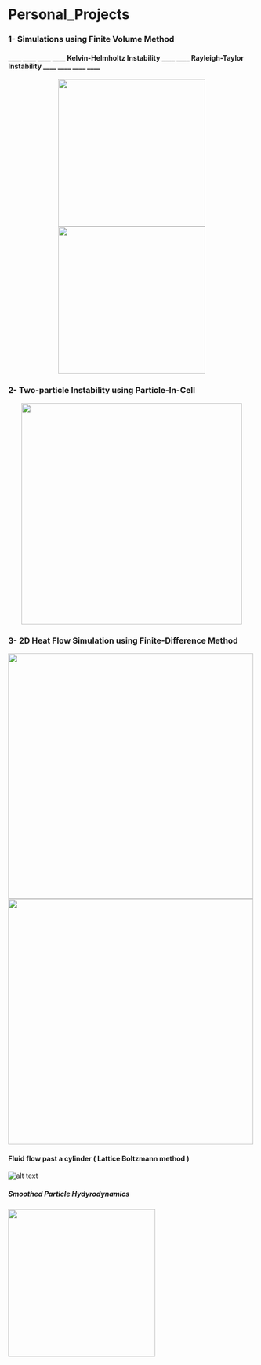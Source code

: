 # Personal_Projects
### 1- Simulations using Finite Volume Method
#### ____ ____ ____ ____ Kelvin-Helmholtz Instability ____ ____  Rayleigh-Taylor Instability ____ ____ ____ ____                
<p align="center">
  <img src="https://miro.medium.com/max/600/1*uBfucTc3EbDSJZsDwPIVNA.gif" width="300" />
  <img src="https://miro.medium.com/max/300/1*zPAyZlHYo6EKTVInWArozQ.gif" width="300" />
</p>                                                                                   
          
### 2- Two-particle Instability using Particle-In-Cell 
<p align="center">
  <img src="https://github.com/piyuSH1501/Personal_Projects/blob/main/TLI.gif" width="450" />
</p>

### 3- 2D Heat Flow Simulation using Finite-Difference Method
<p align="left">
  <img src="https://github.com/piyuSH1501/Personal_Projects/blob/main/heat_equation_solution.gif" width="500" />
  <img src=https://github.com/piyuSH1501/Personal_Projects/blob/main/heat_2.gif width='500' />
</p>


#### Fluid flow past a cylinder ( Lattice Boltzmann method )
![alt text](https://miro.medium.com/max/600/1*wqcb10sKNKP_B_ihsfS8Tw.gif)

##### Smoothed Particle Hydyrodynamics
<p float="center">
  <img src="https://miro.medium.com/max/320/1*d0RAp8KRyWMwc8A33SS0yw.gif" width="300" />
</p>
